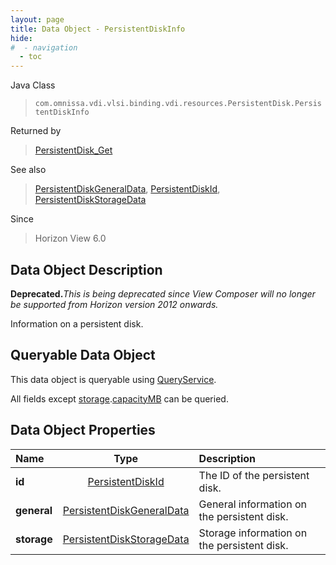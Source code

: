```yaml
---
layout: page
title: Data Object - PersistentDiskInfo
hide:
#  - navigation
  - toc
---
```






Java Class
> `com.omnissa.vdi.vlsi.binding.vdi.resources.PersistentDisk.PersistentDiskInfo`

Returned by
> [PersistentDisk_Get](vdi.resources.PersistentDisk.md#get)

See also
> [PersistentDiskGeneralData](vdi.resources.PersistentDisk.PersistentDiskGeneralData.md), [PersistentDiskId](vdi.entity.PersistentDiskId.md), [PersistentDiskStorageData](vdi.resources.PersistentDisk.PersistentDiskStorageData.md)

Since
> Horizon View 6.0


## Data Object Description

**Deprecated.**_This is being deprecated since View Composer will no longer be supported from Horizon version 2012 onwards._

Information on a persistent disk.

##  Queryable Data Object

This data object is queryable using [QueryService](vdi.query.QueryService.md "QueryService").

All fields except [storage](vdi.resources.PersistentDisk.PersistentDiskInfo.md#storage).[capacityMB](vdi.resources.PersistentDisk.PersistentDiskStorageData.md#capacityMB) can be queried.

## Data Object Properties

 Name | Type | Description
:---|:---:|:---
**id**| [PersistentDiskId](vdi.entity.PersistentDiskId.md)|  The ID of the persistent disk.
**general**| [PersistentDiskGeneralData](vdi.resources.PersistentDisk.PersistentDiskGeneralData.md)|  General information on the persistent disk.
**storage**| [PersistentDiskStorageData](vdi.resources.PersistentDisk.PersistentDiskStorageData.md)|  Storage information on the persistent disk.
 


 
